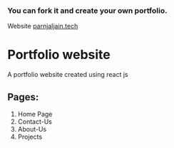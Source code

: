 ### You can fork it and create your own portfolio.

Website [parnjaljain.tech](https://www.pranjaljain.tech)

# Portfolio website

A portfolio website created using react js

## Pages:

1. Home Page
2. Contact-Us
3. About-Us
4. Projects
